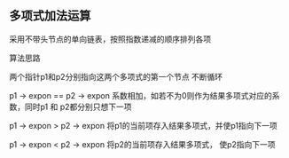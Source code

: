 ## 多项式加法运算

采用不带头节点的单向链表，按照指数递减的顺序排列各项

算法思路

两个指针p1和p2分别指向这两个多项式的第一个节点 不断循环

p1 -> expon  == p2 -> expon 系数相加，如若不为0则作为结果多项式对应的系数，同时p1 和 p2都分别只想下一项

p1 -> expon  > p2 -> expon 将p1的当前项存入结果多项式，并使p1指向下一项

p1 -> expon  < p2 -> expon 将p2的当前项存入结果多项式， 使p2指向下一项